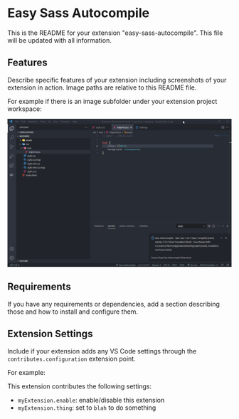 # Easy Sass Autocompile

This is the README for your extension "easy-sass-autocompile". This file will be updated with all information.

## Features

Describe specific features of your extension including screenshots of your extension in action. Image paths are relative to this README file.

For example if there is an image subfolder under your extension project workspace:

![feature X](./example.png)

## Requirements

If you have any requirements or dependencies, add a section describing those and how to install and configure them.

## Extension Settings

Include if your extension adds any VS Code settings through the `contributes.configuration` extension point.

For example:

This extension contributes the following settings:

* `myExtension.enable`: enable/disable this extension
* `myExtension.thing`: set to `blah` to do something

